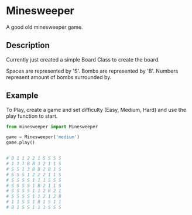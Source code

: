 # Minesweeper
A good old minesweeper game.

## Description
Currently just created a simple Board Class to create the board.

Spaces are represented by 'S'. Bombs are represented by 'B'. Numbers represent amount of bombs surrounded by.

## Example
To Play, create a game and set difficulty (Easy, Medium, Hard) and use the play function to start.

```python
from minesweeper import Minesweeper

game = Minesweeper('medium')
game.play()


# B 1 1 2 2 1 S S S S
# 1 1 1 B B 3 2 1 1 S
# S S 1 3 B B 2 B 1 S
# S S S 1 2 2 2 1 1 S
# S S S S 1 1 1 S S S
# S S S S 1 B 2 1 1 S
# S S S S 1 1 2 B 2 1
# S S S S 1 1 2 1 2 B
# 1 1 S S 1 B 1 S 1 1
# B 1 S S 1 1 1 S S S
```
